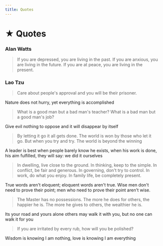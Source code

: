 ```yaml
---
title: Quotes
---
```


# ★ Quotes

### Alan Watts
> If you are depressed, you are living in the past. If you are anxious, you are living in the future. If you are at peace, you are living in the present.

### Lao Tzu
> Care about people's approval and you will be their prisoner.

Nature does not hurry, yet everything is accomplished
 
> What is a good man but a bad man's teacher? What is a bad man but a good man's job?

Give evil nothing to oppose and it will disappear by itself

> By letting it go it all gets done. The world is won by those who let it go. But when you try and try. The world is beyond the winning

A leader is best when people barely know he exists, when his work is done, his aim fulfilled, they will say: we did it ourselves

> In dwelling, live close to the ground. In thinking, keep to the simple. In conflict, be fair and generous. In governing, don't try to control. In work, do what you enjoy. In family life, be completely present.

True words aren't eloquent; eloquent words aren't true. Wise men don't need to prove their point; men who need to prove their point aren't wise.

> The Master has no possessions. The more he does for others, the happier he is. The more he gives to others, the wealthier he is.

Its your road and yours alone others may walk it with you, but no one can walk it for you

> If you are irritated by every rub, how will you be polished?

Wisdom is knowing I am nothing, love is knowing I am everything



